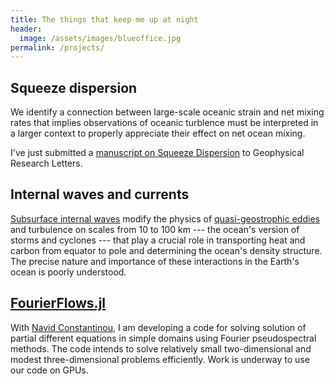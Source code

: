 ```yaml
---
title: The things that keep me up at night
header:
  image: /assets/images/blueoffice.jpg
permalink: /projects/
---
```



## Squeeze dispersion

We identify a connection between large-scale oceanic strain and net mixing rates
that implies observations of oceanic turblence must be interpreted in
a larger context to properly appreciate their effect on net ocean mixing.

I've just submitted a [manuscript on Squeeze Dispersion][] to Geophysical Research Letters.


## Internal waves and currents

[Subsurface internal waves][] modify the physics of [quasi-geostrophic eddies][]
and turbulence on scales from 10 to 100 km ---
the ocean's version of storms and cyclones --- that play 
a crucial role in transporting heat and carbon from equator to pole and 
determining the ocean's density structure. The precise nature and importance
of these interactions in the Earth's ocean is poorly understood.


## [FourierFlows.jl][]

With [Navid Constantinou][], I am developing a code for solving 
solution of partial different equations in simple domains using
Fourier pseudospectral methods. The code intends to solve 
relatively small two-dimensional and modest three-dimensional
problems efficiently. Work is underway to use our code on
GPUs.


[Subsurface internal waves]: http://www.livescience.com/42459-huge-ocean-internal-waves-explained.html
[quasi-geostrophic eddies]: https://en.wikipedia.org/wiki/Geostrophic_current
[FourierFlows.jl]: https://github.com/FourierFlows/FourierFlows.jl
[Navid Constantinou]: http://www.navidconstantinou.com
[manuscript on Squeeze Dispersion]: https://glwagner.github.io/assets/pdf/squeezedispersiondraft.pdf
